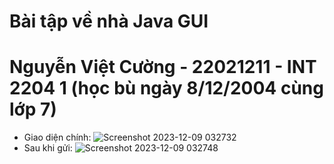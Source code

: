 # Bài tập về nhà Java GUI 
# Nguyễn Việt Cường - 22021211 - INT 2204 1 (học bù ngày 8/12/2004 cùng lớp 7)
- Giao diện chính:
![Screenshot 2023-12-09 032732](https://github.com/nvicuong/javaGUI/assets/112748853/ac62f812-6a4e-4937-b90b-5d241dcdc33e)
- Sau khi gửi:
![Screenshot 2023-12-09 032748](https://github.com/nvicuong/javaGUI/assets/112748853/c39710cd-7741-435a-a64e-cb8108571a7b)
